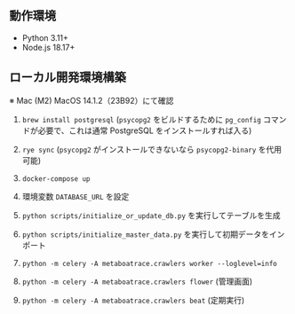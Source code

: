 ## 動作環境

- Python 3.11+
- Node.js 18.17+

## ローカル開発環境構築

※ Mac (M2) MacOS 14.1.2（23B92）にて確認

1. `brew install postgresql` (`psycopg2` をビルドするために `pg_config` コマンドが必要で、これは通常 PostgreSQL をインストールすれば入る)

1. `rye sync` (`psycopg2` がインストールできないなら `psycopg2-binary` を代用可能)

1. `docker-compose up`

1. 環境変数 `DATABASE_URL` を設定

1. `python scripts/initialize_or_update_db.py` を実行してテーブルを生成

1. `python scripts/initialize_master_data.py` を実行して初期データをインポート

1. `python -m celery -A metaboatrace.crawlers worker --loglevel=info`

1. `python -m celery -A metaboatrace.crawlers flower` (管理画面)

1. `python -m celery -A metaboatrace.crawlers beat` (定期実行)
